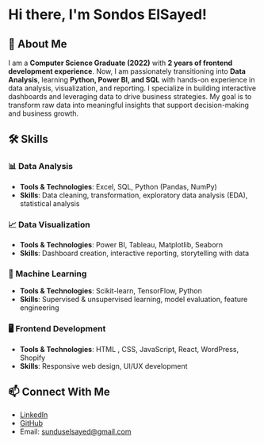 # Hi there, I'm Sondos ElSayed! 

## 🚀 About Me
I am a **Computer Science Graduate (2022)** with **2 years of frontend development experience**. Now, I am passionately transitioning into **Data Analysis**, learning **Python, Power BI, and SQL** with hands-on experience in data analysis, visualization, and reporting. I specialize in building interactive dashboards and leveraging data to drive business strategies. My goal is to transform raw data into meaningful insights that support decision-making and business growth.


## 🛠 Skills

### 📊 Data Analysis
- **Tools & Technologies**: Excel, SQL, Python (Pandas, NumPy)
- **Skills**: Data cleaning, transformation, exploratory data analysis (EDA), statistical analysis

### 📈 Data Visualization
- **Tools & Technologies**: Power BI, Tableau, Matplotlib, Seaborn
- **Skills**: Dashboard creation, interactive reporting, storytelling with data

### 🤖 Machine Learning
- **Tools & Technologies**: Scikit-learn, TensorFlow, Python
- **Skills**: Supervised & unsupervised learning, model evaluation, feature engineering

### 🖥️ Frontend Development
- **Tools & Technologies**: HTML , CSS, JavaScript, React, WordPress, Shopify
- **Skills**: Responsive web design, UI/UX development

## 📫 Connect With Me
- [LinkedIn](https://www.linkedin.com/in/sondos-elsayed-a56787249/)
- [GitHub](https://github.com/SundusElSayed)  
- Email: sunduselsayed@gmail.com


